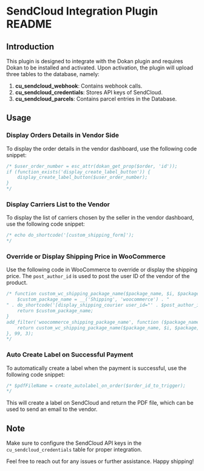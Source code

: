 # SendCloud Integration Plugin README

## Introduction

This plugin is designed to integrate with the Dokan plugin and requires Dokan to be installed and activated. Upon activation, the plugin will upload three tables to the database, namely:

1. **cu_sendcloud_webhook**: Contains webhook calls.
2. **cu_sendcloud_credentials**: Stores API keys of SendCloud.
3. **cu_sendcloud_parcels**: Contains parcel entries in the Database.

## Usage

### Display Orders Details in Vendor Side

To display the order details in the vendor dashboard, use the following code snippet:

```php
/* $user_order_number = esc_attr(dokan_get_prop($order, 'id'));
if (function_exists('display_create_label_button')) {
    display_create_label_button($user_order_number);
}
*/
```

### Display Carriers List to the Vendor

To display the list of carriers chosen by the seller in the vendor dashboard, use the following code snippet:

```php
/* echo do_shortcode('[custom_shipping_form]');
*/
```

### Override or Display Shipping Price in WooCommerce

Use the following code in WooCommerce to override or display the shipping price. The `post_author_id` is used to post the user ID of the vendor of the product.

```php
/* function custom_wc_shipping_package_name($package_name, $i, $package, $post_author_id) {
    $custom_package_name = __('Shipping', 'woocommerce') . "
" . do_shortcode('[display_shipping_courier user_id="' . $post_author_id . '"]');
    return $custom_package_name;
}
add_filter('woocommerce_shipping_package_name', function ($package_name, $i, $package) use ($post_author_id) {
    return custom_wc_shipping_package_name($package_name, $i, $package, $post_author_id);
}, 99, 3);
*/
```

### Auto Create Label on Successful Payment

To automatically create a label when the payment is successful, use the following code snippet:

```php
/* $pdfFileName = create_autolabel_on_order($order_id_to_trigger);
*/
```

This will create a label on SendCloud and return the PDF file, which can be used to send an email to the vendor.

## Note

Make sure to configure the SendCloud API keys in the `cu_sendcloud_credentials` table for proper integration.

Feel free to reach out for any issues or further assistance. Happy shipping!